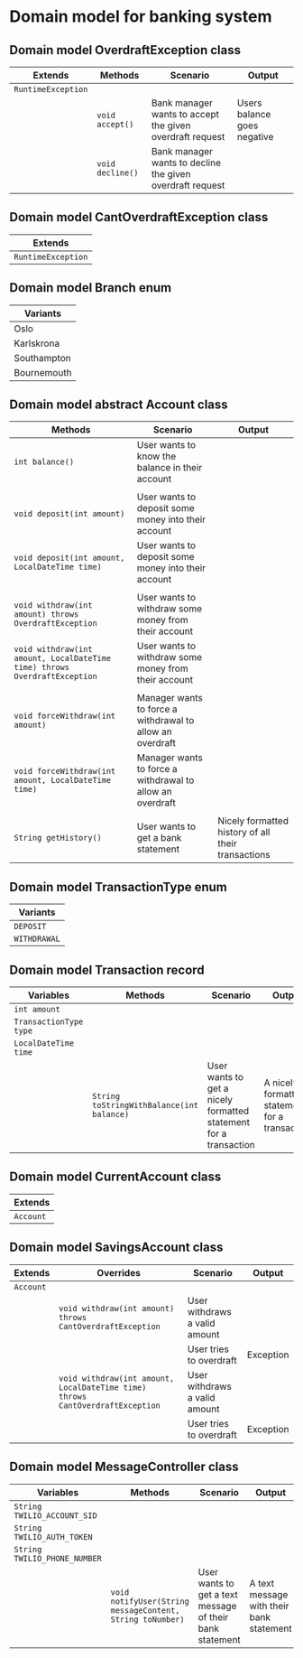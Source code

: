 # Domain model for banking system

## Domain model OverdraftException class
| Extends            | Methods          | Scenario                                                  | Output                      |
|--------------------|------------------|-----------------------------------------------------------|-----------------------------|
| `RuntimeException` |                  |                                                           |                             |
|                    | `void accept()`  | Bank manager wants to accept the given overdraft request  | Users balance goes negative |
|                    | `void decline()` | Bank manager wants to decline the given overdraft request |                             | 

## Domain model CantOverdraftException class
| Extends            |
|--------------------|
| `RuntimeException` |

## Domain model Branch enum
| Variants    |
|-------------|
| Oslo        |
| Karlskrona  |
| Southampton |
| Bournemouth |

## Domain model abstract Account class
| Methods                                                                   | Scenario                                                  | Output                                             |
|---------------------------------------------------------------------------|-----------------------------------------------------------|----------------------------------------------------|
| `int balance()`                                                           | User wants to know the balance in their account           |                                                    |
|                                                                           |                                                           |                                                    |
| `void deposit(int amount)`                                                | User wants to deposit some money into their account       |                                                    |
| `void deposit(int amount, LocalDateTime time)`                            | User wants to deposit some money into their account       |                                                    |
|                                                                           |                                                           |                                                    |
| `void withdraw(int amount) throws OverdraftException`                     | User wants to withdraw some money from their account      |                                                    |
| `void withdraw(int amount, LocalDateTime time) throws OverdraftException` | User wants to withdraw some money from their account      |                                                    |
|                                                                           |                                                           |                                                    |
| `void forceWithdraw(int amount)`                                          | Manager wants to force a withdrawal to allow an overdraft |                                                    |
| `void forceWithdraw(int amount, LocalDateTime time)`                      | Manager wants to force a withdrawal to allow an overdraft |                                                    |
|                                                                           |                                                           |                                                    |
| `String getHistory()`                                                     | User wants to get a bank statement                        | Nicely formatted history of all their transactions |

## Domain model TransactionType enum
| Variants     |
|--------------|
| `DEPOSIT`    |
| `WITHDRAWAL` |

## Domain model Transaction record
| Variables              | Methods                                   | Scenario                                                         | Output                                         |
|------------------------|-------------------------------------------|------------------------------------------------------------------|------------------------------------------------|
| `int amount`           |                                           |                                                                  |                                                |
| `TransactionType type` |                                           |                                                                  |                                                |
| `LocalDateTime time`   |                                           |                                                                  |                                                | 
|                        | `String toStringWithBalance(int balance)` | User wants to get a nicely formatted statement for a transaction | A nicely formatted statement for a transaction | 

## Domain model CurrentAccount class
| Extends   |
|-----------|
| `Account` |

## Domain model SavingsAccount class
| Extends   | Overrides                                                                     | Scenario                      | Output    |
|-----------|-------------------------------------------------------------------------------|-------------------------------|-----------|
| `Account` |                                                                               |                               |           |
|           | `void withdraw(int amount) throws CantOverdraftException`                     | User withdraws a valid amount |           |
|           |                                                                               | User tries to overdraft       | Exception |
|           | `void withdraw(int amount, LocalDateTime time) throws CantOverdraftException` | User withdraws a valid amount |           |
|           |                                                                               | User tries to overdraft       | Exception |

## Domain model MessageController class
| Variables                    | Methods                                                   | Scenario                                                 | Output                                   |
|------------------------------|-----------------------------------------------------------|----------------------------------------------------------|------------------------------------------|
| `String TWILIO_ACCOUNT_SID`  |                                                           |                                                          |                                          |
| `String TWILIO_AUTH_TOKEN`   |                                                           |                                                          |                                          |
| `String TWILIO_PHONE_NUMBER` |                                                           |                                                          |                                          |
|                              | `void notifyUser(String messageContent, String toNumber)` | User wants to get a text message of their bank statement | A text message with their bank statement |
